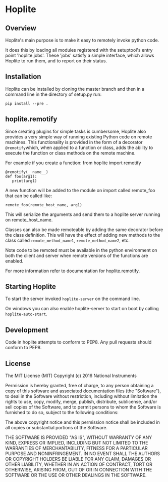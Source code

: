 Hoplite
=======

Overview
--------
Hoplite's main purpose is to make it easy to remotely invoke python code.

It does this by loading all modules registered with the setuptool's entry point
'hoplite.jobs'. These 'jobs' satisfy a simple interface, which allows Hoplite
to run them, and to report on their status.

Installation
------------
Hoplite can be installed by cloning the master branch and then in a command
line in the directory of setup.py run:

    pip install --pre .

hoplite.remotify
----------------
Since creating plugins for simple tasks is cumbersome, Hoplite also provides
a very simple way of running existing Python code on remote machines. This
functionality is provided in the form of a decorator `@remotify`which, when 
applied to a function or class, adds the ability to execute the function or
class methods on the remote machine.

For example if you create a function:
   from hoplite import remotify

    @remotify(__name__)
    def foo(arg1):
       print(arg1)

A new function will be added to the module on import called remote_foo that
can be called like:
    
    remote_foo(remote_host_name, arg1)

This will serialize the arguments and send them to a hoplite server running
on remote_host_name.

Classes can also be made remoteable by adding the same decorator before the
class definition.  This will have the effect of adding new methods to the
class called `remote_method_name1`, `remote_method_name2`, etc.

Note code to be remoted must be available in the python environment on
both the client and server when remote versions of the functions are
enabled.

For more information refer to documentation for hoplite.remotify.

Starting Hoplite
----------------
To start the server invoked `hoplite-server` on the command line.

On windows you can also enable hoplite-server to start on boot by
calling `hoplite-auto-start`.

Development
-----------
Code in hoplite attempts to conform to PEP8.  Any pull requests should conform
to PEP8.

License
-------
The MIT License (MIT) Copyright (c) 2016 National Instruments

Permission is hereby granted, free of charge, to any person obtaining a copy of
this software and associated documentation files (the "Software"), to deal in
the Software without restriction, including without limitation the rights to
use, copy, modify, merge, publish, distribute, sublicense, and/or sell copies of
the Software, and to permit persons to whom the Software is furnished to do so,
subject to the following conditions:

The above copyright notice and this permission notice shall be included in all
copies or substantial portions of the Software.

THE SOFTWARE IS PROVIDED "AS IS", WITHOUT WARRANTY OF ANY KIND, EXPRESS OR
IMPLIED, INCLUDING BUT NOT LIMITED TO THE WARRANTIES OF MERCHANTABILITY, FITNESS
FOR A PARTICULAR PURPOSE AND NONINFRINGEMENT. IN NO EVENT SHALL THE AUTHORS OR
COPYRIGHT HOLDERS BE LIABLE FOR ANY CLAIM, DAMAGES OR OTHER LIABILITY, WHETHER
IN AN ACTION OF CONTRACT, TORT OR OTHERWISE, ARISING FROM, OUT OF OR IN
CONNECTION WITH THE SOFTWARE OR THE USE OR OTHER DEALINGS IN THE SOFTWARE.
